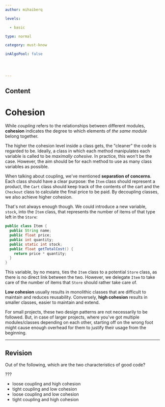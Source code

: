 ```yaml
---
author: mihaiberq

levels:

  - basic

type: normal

category: must-know

inAlgoPool: false




---
```

## Content
# Cohesion

While *coupling* refers to the relationships between different modules, **cohesion** indicates the degree to which elements of *the same module* belong together.

The higher the cohesion level inside a class gets, the "cleaner" the code is regarded to be. Ideally, a class in which each method manipulates each variable is called to be *maximally cohesive*. In practice, this won't be the case. However, the aim should be for each method to use as many class variables as possible.

When talking about coupling, we've mentioned **separation of concerns**. Each class should have a clear purpose: the `Item` class should represent a product, the `Cart` class should keep track of the contents of the cart and the `Checkout` class to calculate the final price to be paid. By decoupling classes, we also achieve higher cohesion.

That's not always enough though. We could introduce a new variable, `stock`, into the `Item` class, that represents the number of items of that type left in the `Store`:
```java
public class Item {
  public String name;
  public float price;
  public int quantity;
  public static int stock;
  public float getTotalCost() {
    return price * quantity;
  }
}
```
This variable, by no means, ties the `Item` class to a potential `Store` class, as there is no direct link between the two.  However, we delegate `Item` to take care of the number of items that `Store` should rather take care of.

**Low cohesion** usually results in monolithic classes that are difficult to maintain and reduces reusability. Conversely, **high cohesion** results in smaller classes, easier to maintain and extend.

For small projects, these two design patterns are not necessarily to be followed. But, in case of larger projects, where you've got multiple modules/classes depending on each other, starting off on the wrong foot might cause enough overhead for them to justify their usage from the beginning.

---
## Revision

Out of the following, which are the two characteristics of good code?

???


* loose coupling and high cohesion
* tight coupling and low cohesion
* loose coupling and low cohesion
* tight coupling and high cohesion

